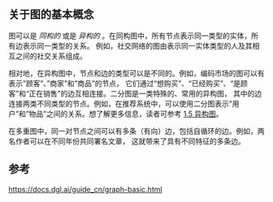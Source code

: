 ## 关于图的基本概念

图可以是 *同构的* 或是 *异构的* 。在同构图中，所有节点表示同一类型的实体，所有边表示同一类型的关系。 例如，社交网络的图由表示同一实体类型的人及其相互之间的社交关系组成。

相对地，在异构图中，节点和边的类型可以是不同的。例如，编码市场的图可以有表示”顾客”、”商家”和”商品”的节点， 它们通过“想购买”、“已经购买”、“是顾客”和“正在销售”的边互相连接。二分图是一类特殊的、常用的异构图， 其中的边连接两类不同类型的节点。例如，在推荐系统中，可以使用二分图表示”用户”和”物品”之间的关系。想了解更多信息，读者可参考 [1.5 异构图](https://docs.dgl.ai/guide_cn/graph-heterogeneous.html#guide-cn-graph-heterogeneous)。

在多重图中，同一对节点之间可以有多条（有向）边，包括自循环的边。例如，两名作者可以在不同年份共同署名文章， 这就带来了具有不同特征的多条边。

## 参考

https://docs.dgl.ai/guide_cn/graph-basic.html